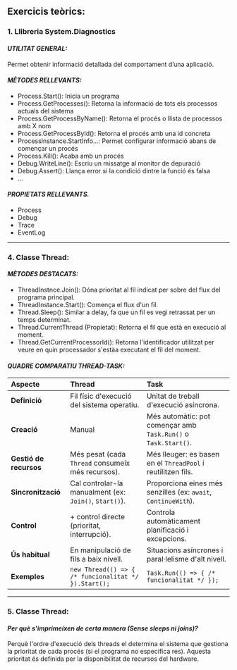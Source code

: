 ## Exercicis teòrics:

### 1. Llibreria System.Diagnostics

#### _UTILITAT GENERAL:_ 
Permet obtenir informació detallada del comportament d’una aplicació.

#### _MÈTODES RELLEVANTS:_
- Process.Start(): Inicia un programa
- Process.GetProcesses(): Retorna la informació de tots els processos actuals del sistema
- Process.GetProcessByName(): Retorna el procés o llista de processos amb X nom
- Process.GetProcessById(): Retorna el procés amb una id concreta
- ProcessInstance.StartInfo...: Permet configurar informació abans de començar un procés
- Process.Kill(): Acaba amb un procés
- Debug.WriteLine(): Escriu un missatge al monitor de depuració
- Debug.Assert(): Llança error si la condició dintre la funció és falsa
- ...

#### _PROPIETATS RELLEVANTS._
- Process
- Debug
- Trace
- EventLog

-------------

### 4. Classe Thread:

#### _MÈTODES DESTACATS:_
- ThreadInstnce.Join(): Dóna prioritat al fil indicat per sobre del flux del programa principal.
- ThreadInstance.Start(): Comença el flux d'un fil.
- Thread.Sleep(): Similar a delay, fa que un fil es vegi retrassat per un temps determinat.
- Thread.CurrentThread (Propietat): Retorna el fil que està en execució al moment.
- Thread.GetCurrentProcessorId(): Retorna l'identificador utilitzat per veure en quin processador s'estàa executant el fil del moment.

#### _QUADRE COMPARATIU THREAD-TASK:_

| Aspecte | **Thread** | **Task** |
|:---|:---|:---|
| **Definició** | Fil físic d'execució del sistema operatiu. | Unitat de treball d'execució asíncrona. |
| **Creació** | Manual | Més automàtic: pot començar amb `Task.Run()` o `Task.Start()`. |
| **Gestió de recursos** | Més pesat (cada `Thread` consumeix més recursos). | Més lleuger: es basen en el `ThreadPool` i reutilitzen fils. |
| **Sincronització** | Cal controlar-la manualment (ex: `Join()`, `Start()`). | Proporciona eines més senzilles (ex: `await`, `ContinueWith`). |
| **Control** | + control directe (prioritat, interrupció). | Controla automàticament planificació i excepcions. |
| **Ús habitual** | En manipulació de fils a baix nivell. | Situacions asíncrones i paral·lelisme d'alt nivell. |
| **Exemples** | ```new Thread(() => { /* funcionalitat */ }).Start();``` | ```Task.Run(() => { /* funcionalitat */ });``` |

-------------

### 5. Classe Thread:

#### _Per què s'imprimeixen de certa manera (Sense sleeps ni joins)?_ 
Perquè l'ordre d'execució dels threads el determina el sistema que gestiona la prioritat de cada procés (si el programa no especifica res). Aquesta prioritat és definida per la disponibilitat de recursos del hardware.
